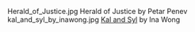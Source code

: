 Herald_of_Justice.jpg Herald of Justice by Petar Penev
kal_and_syl_by_inawong.jpg [Kal and Syl](https://www.deviantart.com/inawong/art/Kal-and-Syl-699058325) by Ina Wong
